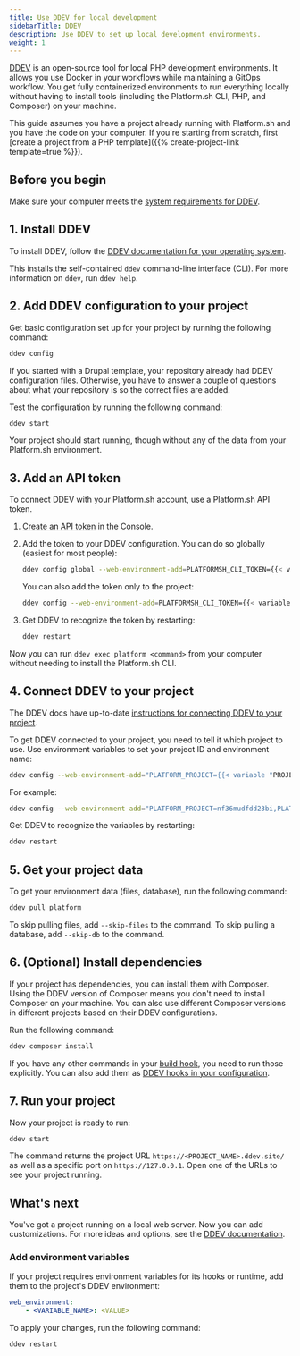 ```yaml
---
title: Use DDEV for local development
sidebarTitle: DDEV
description: Use DDEV to set up local development environments.
weight: 1
---
```


[DDEV](https://ddev.readthedocs.io/en/stable/) is an open-source tool for local PHP development environments.
It allows you use Docker in your workflows while maintaining a GitOps workflow.
You get fully containerized environments to run everything locally
without having to install tools (including the Platform.sh CLI, PHP, and Composer) on your machine.

This guide assumes you have a project already running with Platform.sh and you have the code on your computer.
If you're starting from scratch, first [create a project from a PHP template]({{% create-project-link template=true %}}).

## Before you begin

Make sure your computer meets the [system requirements for DDEV](https://ddev.readthedocs.io/en/stable/#system-requirements).

## 1. Install DDEV

To install DDEV, follow the [DDEV documentation for your operating system](https://ddev.readthedocs.io/en/stable/users/install/ddev-installation/).

This installs the self-contained `ddev` command-line interface (CLI).
For more information on `ddev`, run `ddev help`.

## 2. Add DDEV configuration to your project

Get basic configuration set up for your project by running the following command:

```bash
ddev config
```

If you started with a Drupal template, your repository already had DDEV configuration files.
Otherwise, you have to answer a couple of questions about what your repository is
so the correct files are added.

Test the configuration by running the following command:

```bash
ddev start
```

Your project should start running, though without any of the data from your Platform.sh environment.

## 3. Add an API token

To connect DDEV with your Platform.sh account, use a Platform.sh API token.

1. [Create an API token](../../administration/cli/api-tokens.md#get-a-token) in the Console.
2. Add the token to your DDEV configuration.
   You can do so globally (easiest for most people):

   ```bash
   ddev config global --web-environment-add=PLATFORMSH_CLI_TOKEN={{< variable "API_TOKEN" >}}
   ```

   You can also add the token only to the project:

   ```bash
   ddev config --web-environment-add=PLATFORMSH_CLI_TOKEN={{< variable "API_TOKEN" >}}
   ```

3. Get DDEV to recognize the token by restarting:

   ```bash
   ddev restart
   ```

Now you can run `ddev exec platform <command>` from your computer without needing to install the Platform.sh CLI.

## 4. Connect DDEV to your project

The DDEV docs have up-to-date [instructions for connecting DDEV to your project](https://ddev.readthedocs.io/en/stable/users/providers/platform/).

To get DDEV connected to your project, you need to tell it which project to use.
Use environment variables to set your project ID and environment name:

```bash
ddev config --web-environment-add="PLATFORM_PROJECT={{< variable "PROJECT_ID" >}},PLATFORM_ENVIRONMENT={{< variable "ENVIRONMENT_NAME" >}}"
```

For example:

```bash
ddev config --web-environment-add="PLATFORM_PROJECT=nf36mudfdd23bi,PLATFORM_ENVIRONMENT=main"
```

Get DDEV to recognize the variables by restarting:

```bash
ddev restart
```

## 5. Get your project data

To get your environment data (files, database), run the following command:

```bash
ddev pull platform
```

To skip pulling files, add `--skip-files` to the command.
To skip pulling a database, add `--skip-db` to the command.

## 6. (Optional) Install dependencies

If your project has dependencies, you can install them with Composer.
Using the DDEV version of Composer means you don't need to install Composer on your machine.
You can also use different Composer versions in different projects based on their DDEV configurations.

Run the following command:

```bash
ddev composer install
```

If you have any other commands in your [build hook](../../create-apps/hooks/_index.md),
you need to run those explicitly.
You can also add them as [DDEV hooks in your configuration](https://ddev.readthedocs.io/en/stable/users/configuration/hooks/).

## 7. Run your project

Now your project is ready to run:

```bash
ddev start
```

The command returns the project URL `https://<PROJECT_NAME>.ddev.site/`
as well as a specific port on `https://127.0.0.1`.
Open one of the URLs to see your project running.

## What's next

You've got a project running on a local web server.
Now you can add customizations.
For more ideas and options, see the [DDEV documentation](https://ddev.readthedocs.io/en/stable/).

### Add environment variables

If your project requires environment variables for its hooks or runtime,
add them to the project's DDEV environment:

```yaml {location=".ddev/config.yaml"}
web_environment:
    - <VARIABLE_NAME>: <VALUE>
```

To apply your changes, run the following command:

```bash
ddev restart
```
